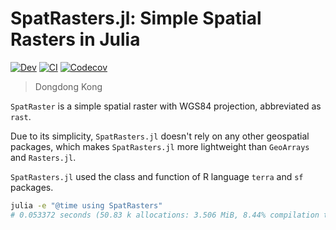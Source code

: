 # SpatRasters.jl: Simple Spatial Rasters in Julia

<!-- [![Stable](https://img.shields.io/badge/docs-stable-blue.svg)](https://jl-pkgs.github.io/SpatRasters.jl/stable) -->
[![Dev](https://img.shields.io/badge/docs-dev-blue.svg)](https://jl-pkgs.github.io/SpatRasters.jl/dev)
[![CI](https://github.com/jl-pkgs/SpatRasters.jl/actions/workflows/CI.yml/badge.svg)](https://github.com/jl-pkgs/SpatRasters.jl/actions/workflows/CI.yml)
[![Codecov](https://codecov.io/gh/jl-pkgs/SpatRasters.jl/branch/master/graph/badge.svg)](https://codecov.io/gh/jl-pkgs/SpatRasters.jl)

> Dongdong Kong

`SpatRaster` is a simple spatial raster with WGS84 projection, abbreviated as
`rast`.

Due to its simplicity, `SpatRasters.jl` doesn't rely on any other geospatial
packages, which makes `SpatRasters.jl` more lightweight than `GeoArrays` and
`Rasters.jl`.

`SpatRasters.jl` used the class and function of R language `terra` and `sf`
packages.

```bash
julia -e "@time using SpatRasters"
# 0.053372 seconds (50.83 k allocations: 3.506 MiB, 8.44% compilation time)
```
